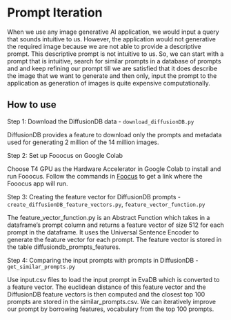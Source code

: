 # Prompt Iteration

When we use any image generative AI application, we would input a query that sounds intuitive to us. However, the application would not generative the required image because we are not able to provide a descriptive prompt. This descriptive prompt is not intuitive to us. So, we can start with a prompt that is intuitive, search for similar prompts in a database of prompts and and keep refining our prompt till we are satisfied that it does describe the image that we want to generate and then only, input the prompt to the application as generation of images is quite expensive computationally.

## How to use

Step 1: Download the DiffusionDB data - `download_diffusionDB.py`

DiffusionDB provides a feature to download only the prompts and metadata used for generating 2 million of the 14 million images.

Step 2: Set up Fooocus on Google Colab

Choose T4 GPU as the Hardware Accelerator in Google Colab to install and run Fooocus. Follow the commands in [Foocus](https://github.com/lllyasviel/Fooocus#colab) to get a link where the Fooocus app will run.

Step 3: Creating the feature vector for DiffusionDB prompts - `create_diffusionDB_feature_vectors.py`, `feature_vector_function.py`

The feature_vector_function.py is an Abstract Function which takes in a dataframe’s prompt column and returns a feature vector of size 512 for each prompt in the dataframe. It uses the Universal Sentence Encoder to generate the feature vector for each prompt. The feature vector is stored in the table diffusiondb_prompts_features.

Step 4: Comparing the input prompts with prompts in DiffusionDB - `get_similar_prompts.py`

Use input.csv files to load the input prompt in EvaDB which is converted to a feature vector. The euclidean distance of this feature vector and the DiffusionDB feature vectors is then computed and the closest top 100 prompts are stored in the similar_prompts.csv. We can iteratively improve our prompt by borrowing features, vocabulary from the top 100 prompts.
